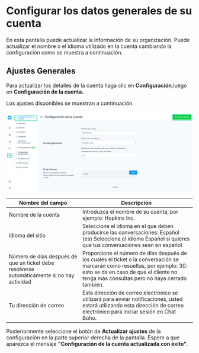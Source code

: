 # Configurar los datos generales de su cuenta

En esta pantalla puede actualizar la información de su organización. Puede actualizar el nombre o el idioma utilizado en la cuenta cambiando la configuración como se muestra a continuación.

## Ajustes Generales
Para actualizar los detalles de la cuenta haga clic en **Configuración**,luego en **Configuración de la cuenta.**

Los ajustes disponibles se muestran a continuación.

![Alt text](img/Configurar-los-datos-generales-01.jpg)

| Nombre del campo                                                                            	| Descripción                                                                                                                                                                                                            	|
|---------------------------------------------------------------------------------------------	|------------------------------------------------------------------------------------------------------------------------------------------------------------------------------------------------------------------------	|
| Nombre de la cuenta                                                                         	| Introduzca el nombre de su cuenta, por ejemplo: Hopkins Inc.                                                                                                                                                           	|
| Idioma del sitio                                                                            	| Seleccione el idioma en el que deben producirse las conversaciones: Español (es) Selecciona el idioma Español si quieres que tus conversaciones sean en español                                                        	|
| Número de días después de que un ticket debe resolverse automáticamente si no hay actividad 	| Proporcione el número de días después de los cuales el ticket o la conversación se marcarán como resueltas, por ejemplo: 30: esto se da en caso de que el cliente no tenga más consultas pero no haya cerrado también. 	|
| Tu dirección de correo                                                                      	| Esta dirección de correo electrónico se utilizará para enviar notificaciones, usted estará utilizando esta dirección de correo electrónico para iniciar sesión en Chat Búho.                                           	|                                     	|   	|   	|   	|

Posteriormente seleccione el botón de **Actualizar ajustes** de la configuración en la parte superior derecha de la pantalla. Espere a que aparezca el mensaje **"Configuración de la cuenta actualizada con éxito".**